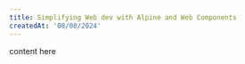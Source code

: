 ```yaml
---
title: Simplifying Web dev with Alpine and Web Components
createdAt: '08/08/2024'
---
```


content here
